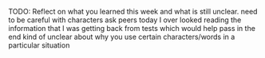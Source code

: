 TODO: Reflect on what you learned this week and what is still unclear.
need to be careful with characters
ask peers
today I over looked reading the information that I was getting back from tests which would help pass in the end
kind of unclear about why you use certain characters/words in a particular situation 
